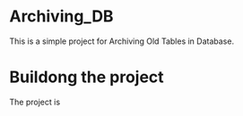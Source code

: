 # Archiving_DB
This is a simple project for Archiving Old Tables in Database.
# Buildong the project
The project is 
